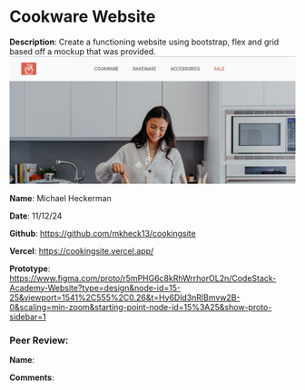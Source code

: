 # Cookware Website

**Description**: Create a functioning website using bootstrap, flex and grid based off a mockup that was provided.
![Design preview for the Cookware Website](/assets/ReadMeImage.png)

**Name**: Michael Heckerman

**Date**: 11/12/24

**Github**: https://github.com/mkheck13/cookingsite

**Vercel**: https://cookingsite.vercel.app/

**Prototype**: https://www.figma.com/proto/r5mPHG6c8kRhWrrhorOL2n/CodeStack-Academy-Website?type=design&node-id=15-25&viewport=1541%2C555%2C0.26&t=Hy6Dld3nRlBmvw2B-0&scaling=min-zoom&starting-point-node-id=15%3A25&show-proto-sidebar=1

### Peer Review:
**Name**: 

**Comments**: